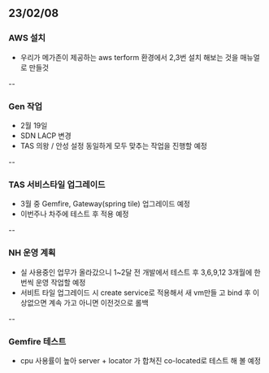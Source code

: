 ## 23/02/08

### AWS 설치
* 우리가 메가존이 제공하는 aws terform 환경에서 2,3번 설치 해보는 것을 매뉴얼로 만들것

--
### Gen 작업
* 2월 19일
* SDN LACP 변경
* TAS 의왕 / 안성 설정 동일하게 모두 맞추는 작업을 진행할 예정

--
### TAS 서비스타일 업그레이드
* 3월 중 Gemfire, Gateway(spring tile) 업그레이드 예정
* 이번주나 차주에 테스트 후 적용 예정

--
### NH 운영 계획
* 실 사용중인 업무가 올라갔으니 1~2달 전 개발에서 테스트 후 3,6,9,12 3개월에 한번씩 운영 작업할 예정
* 서비트 타일 업그레이드 시 create service로 적용해서 새 vm만들 고 bind 후 이상없으면 계속 가고 아니면 이전것으로 롤백

--
### Gemfire 테스트
* cpu 사용률이 높아 server + locator 가 합쳐진 co-located로 테스트 해 볼 예정
